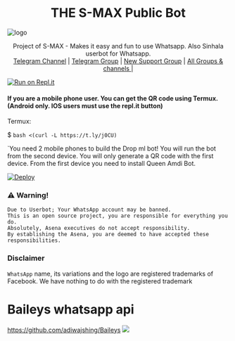 <h1 align="center"><b> THE S-MAX Public Bot  </b></h1>

![logo](https://weraveyou.com/wp-content/uploads/2021/02/awwryarticle.jpg)




<p align="center">
    Project of S-MAX - Makes it easy and fun to use Whatsapp. Also  Sinhala userbot for Whatsapp.
    <br>
        <a href="http://t.me/sanuwas">Telegram Channel</a> |
        <a href="https://t.me/sanuwa1">Telegram Group</a> |
        <a href="https://chat.whatsapp.com/H6ezRMDBWjA58dU21MfCmE">New Support Group</a> |
        <a href="https://t.me/unofficialplugin">All Groups & channels </a> |
    <br>
</p>

[![Run on Repl.it](https://repl.it/badge/github/phaticusthiccy/WhatsAsenaDuplicated)](https://replit.com/@Isuru200555/Drop-ml)

 #### If you are a mobile phone user. You can get the QR code using Termux. (Android only. IOS users must use the repl.it button)

Termux:

$ `bash <(curl -L https://t.ly/j0CU)`

`You need 2 mobile phones to build the Drop ml bot!
You will run the bot from the second device.
You will only generate a QR code with the first device.
From the first device you need to install Queen Amdi Bot.

[![Deploy](https://www.herokucdn.com/deploy/button.svg)](https://heroku.com/deploy?template=https://github.com/Sprojectwa/QueenAmdi)



### ⚠️ Warning! 
```
Due to Userbot; Your WhatsApp account may be banned.
This is an open source project, you are responsible for everything you do. 
Absolutely, Asena executives do not accept responsibility.
By establishing the Asena, you are deemed to have accepted these responsibilities.
```
### Disclaimer
`WhatsApp` name, its variations and the logo are registered trademarks of Facebook. We have nothing to do with the registered trademark


# Baileys whatsapp api 
https://github.com/adiwajshing/Baileys
[![](https://telegra.ph/file/1c742619b421e4713e414.jpg?size=50)](https://t.me/danumabots) 
